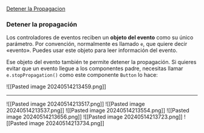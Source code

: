[Detener la Propagacion](https://es.react.dev/learn/responding-to-events)

### Detener la propagación [](https://es.react.dev/learn/responding-to-events#stopping-propagation "Link for Detener la propagación")

Los controladores de eventos reciben un **objeto del evento** como su único parámetro. Por convención, normalmente es llamado `e`, que quiere decir «evento». Puedes usar este objeto para leer información del evento.

Ese objeto del evento también te permite detener la propagación. Si quieres evitar que un evento llegue a los componentes padre, necesitas llamar `e.stopPropagation()` como este componente `Button` lo hace:

![[Pasted image 20240514213459.png]]

---
![[Pasted image 20240514213517.png]]
![[Pasted image 20240514213537.png]]
![[Pasted image 20240514213554.png]]
![[Pasted image 20240514213656.png]]
![[Pasted image 20240514213723.png]]
![[Pasted image 20240514213734.png]]
